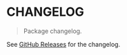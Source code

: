 # CHANGELOG

> Package changelog.

See [GitHub Releases](https://github.com/stdlib-js/namespace-pkg2related/releases) for the changelog.